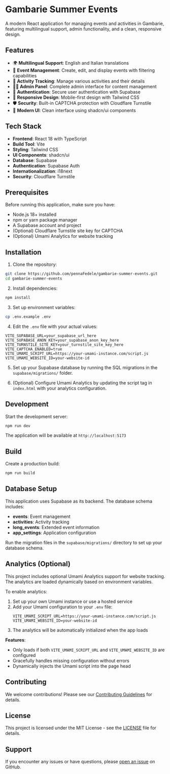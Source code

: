 # Gambarie Summer Events

A modern React application for managing events and activities in Gambarie, featuring multilingual support, admin functionality, and a clean, responsive design.

## Features

- 🌍 **Multilingual Support**: English and Italian translations
- 📅 **Event Management**: Create, edit, and display events with filtering capabilities
- 🎯 **Activity Tracking**: Manage various activities and their details
- 👨‍💼 **Admin Panel**: Complete admin interface for content management
- 🔐 **Authentication**: Secure user authentication with Supabase
- 📱 **Responsive Design**: Mobile-first design with Tailwind CSS
- 🛡️ **Security**: Built-in CAPTCHA protection with Cloudflare Turnstile
- 🎨 **Modern UI**: Clean interface using shadcn/ui components

## Tech Stack

- **Frontend**: React 18 with TypeScript
- **Build Tool**: Vite
- **Styling**: Tailwind CSS
- **UI Components**: shadcn/ui
- **Database**: Supabase
- **Authentication**: Supabase Auth
- **Internationalization**: i18next
- **Security**: Cloudflare Turnstile

## Prerequisites

Before running this application, make sure you have:

- Node.js 18+ installed
- npm or yarn package manager
- A Supabase account and project
- (Optional) Cloudflare Turnstile site key for CAPTCHA
- (Optional) Umami Analytics for website tracking

## Installation

1. Clone the repository:
```bash
git clone https://github.com/pennaFedele/gambarie-summer-events.git
cd gambarie-summer-events
```

2. Install dependencies:
```bash
npm install
```

3. Set up environment variables:
```bash
cp .env.example .env
```

4. Edit the `.env` file with your actual values:
```env
VITE_SUPABASE_URL=your_supabase_url_here
VITE_SUPABASE_ANON_KEY=your_supabase_anon_key_here
VITE_TURNSTILE_SITE_KEY=your_turnstile_site_key_here
VITE_CAPTCHA_ENABLED=true
VITE_UMAMI_SCRIPT_URL=https://your-umami-instance.com/script.js
VITE_UMAMI_WEBSITE_ID=your-website-id
```

5. Set up your Supabase database by running the SQL migrations in the `supabase/migrations/` folder.

6. (Optional) Configure Umami Analytics by updating the script tag in `index.html` with your analytics configuration.

## Development

Start the development server:
```bash
npm run dev
```

The application will be available at `http://localhost:5173`

## Build

Create a production build:
```bash
npm run build
```

## Database Setup

This application uses Supabase as its backend. The database schema includes:

- **events**: Event management
- **activities**: Activity tracking
- **long_events**: Extended event information
- **app_settings**: Application configuration

Run the migration files in the `supabase/migrations/` directory to set up your database schema.

## Analytics (Optional)

This project includes optional Umami Analytics support for website tracking. The analytics are loaded dynamically based on environment variables.

To enable analytics:

1. Set up your own Umami instance or use a hosted service
2. Add your Umami configuration to your `.env` file:
   ```env
   VITE_UMAMI_SCRIPT_URL=https://your-umami-instance.com/script.js
   VITE_UMAMI_WEBSITE_ID=your-website-id
   ```
3. The analytics will be automatically initialized when the app loads

**Features**:
- Only loads if both `VITE_UMAMI_SCRIPT_URL` and `VITE_UMAMI_WEBSITE_ID` are configured
- Gracefully handles missing configuration without errors
- Dynamically injects the Umami script into the page head

## Contributing

We welcome contributions! Please see our [Contributing Guidelines](CONTRIBUTING.md) for details.

## License

This project is licensed under the MIT License - see the [LICENSE](LICENSE) file for details.

## Support

If you encounter any issues or have questions, please [open an issue](https://github.com/pennaFedele/gambarie-summer-events/issues) on GitHub.
